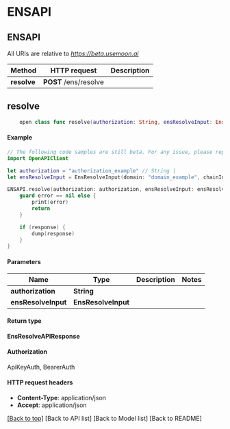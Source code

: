 # ENSAPI

## ENSAPI

All URIs are relative to _https://beta.usemoon.ai_

| Method      | HTTP request          | Description |
| ----------- | --------------------- | ----------- |
| **resolve** | **POST** /ens/resolve |             |

## **resolve**

```swift
    open class func resolve(authorization: String, ensResolveInput: EnsResolveInput, completion: @escaping (_ data: EnsResolveAPIResponse?, _ error: Error?) -> Void)
```

#### Example

```swift
// The following code samples are still beta. For any issue, please report via http://github.com/OpenAPITools/openapi-generator/issues/new
import OpenAPIClient

let authorization = "authorization_example" // String | 
let ensResolveInput = EnsResolveInput(domain: "domain_example", chainId: "chainId_example") // EnsResolveInput | 

ENSAPI.resolve(authorization: authorization, ensResolveInput: ensResolveInput) { (response, error) in
    guard error == nil else {
        print(error)
        return
    }

    if (response) {
        dump(response)
    }
}
```

#### Parameters

| Name                | Type                | Description | Notes |
| ------------------- | ------------------- | ----------- | ----- |
| **authorization**   | **String**          |             |       |
| **ensResolveInput** | **EnsResolveInput** |             |       |

#### Return type

**EnsResolveAPIResponse**

#### Authorization

ApiKeyAuth, BearerAuth

#### HTTP request headers

* **Content-Type**: application/json
* **Accept**: application/json

[\[Back to top\]](broken-reference) \[Back to API list] \[Back to Model list] \[Back to README]
